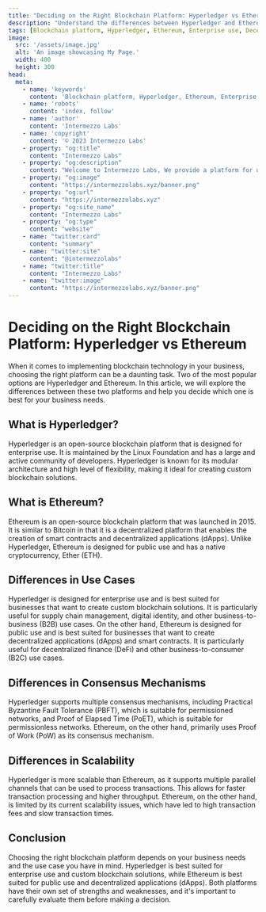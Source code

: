 ```yaml
---
title: "Deciding on the Right Blockchain Platform: Hyperledger vs Ethereum"
description: "Understand the differences between Hyperledger and Ethereum and make an informed decision on which platform is best for your blockchain project. Learn about the key features, use cases, and community support for both Hyperledger and Ethereum"
tags: [Blockchain platform, Hyperledger, Ethereum, Enterprise use, Decentralized applications, Smart contracts, Supply chain management, Digital identity, Business to Business, Business to consumer, Consensus mechanisms, Scalability]
image:
  src: '/assets/image.jpg'
  alt: 'An image showcasing My Page.'
  width: 400
  height: 300
head:
  meta:
    - name: 'keywords'
      content: 'Blockchain platform, Hyperledger, Ethereum, Enterprise use, Decentralized applications, Smart contracts, Supply chain management, Digital identity, Business to Business, Business to consumer, Consensus mechanisms, Scalability'
    - name: 'robots'
      content: 'index, follow'
    - name: 'author'
      content: 'Intermezzo Labs'
    - name: 'copyright'
      content: '© 2023 Intermezzo Labs'
    - property: "og:title"
      content: "Intermezzo Labs"
    - property: "og:description"
      content: "Welcome to Intermezzo Labs, We provide a platform for users to create, manage and trade digital assets. These platforms can be used for a variety of purposes, such as gaming, collectibles, and e-commerce. Intermezzo Labs is for anyone who wants to leverage blockchain technology."
    - property: "og:image"
      content: "https://intermezzolabs.xyz/banner.png"
    - property: "og:url"
      content: "https://intermezzolabs.xyz"
    - property: "og:site_name"
      content: "Intermezzo Labs"
    - property: "og:type"
      content: "website"
    - name: "twitter:card"
      content: "summary"
    - name: "twitter:site"
      content: "@intermezzolabs"
    - name: "twitter:title"
      content: "Intermezzo Labs"
    - name: "twitter:image"
      content: "https://intermezzolabs.xyz/banner.png"
---
```


# Deciding on the Right Blockchain Platform: Hyperledger vs Ethereum

When it comes to implementing blockchain technology in your business, choosing the right platform can be a daunting task. Two of the most popular options are Hyperledger and Ethereum. In this article, we will explore the differences between these two platforms and help you decide which one is best for your business needs.

## What is Hyperledger?
Hyperledger is an open-source blockchain platform that is designed for enterprise use. It is maintained by the Linux Foundation and has a large and active community of developers. Hyperledger is known for its modular architecture and high level of flexibility, making it ideal for creating custom blockchain solutions.

## What is Ethereum?
Ethereum is an open-source blockchain platform that was launched in 2015. It is similar to Bitcoin in that it is a decentralized platform that enables the creation of smart contracts and decentralized applications (dApps). Unlike Hyperledger, Ethereum is designed for public use and has a native cryptocurrency, Ether (ETH).

## Differences in Use Cases
Hyperledger is designed for enterprise use and is best suited for businesses that want to create custom blockchain solutions. It is particularly useful for supply chain management, digital identity, and other business-to-business (B2B) use cases. On the other hand, Ethereum is designed for public use and is best suited for businesses that want to create decentralized applications (dApps) and smart contracts. It is particularly useful for decentralized finance (DeFi) and other business-to-consumer (B2C) use cases.

## Differences in Consensus Mechanisms
Hyperledger supports multiple consensus mechanisms, including Practical Byzantine Fault Tolerance (PBFT), which is suitable for permissioned networks, and Proof of Elapsed Time (PoET), which is suitable for permissionless networks. Ethereum, on the other hand, primarily uses Proof of Work (PoW) as its consensus mechanism.

## Differences in Scalability
Hyperledger is more scalable than Ethereum, as it supports multiple parallel channels that can be used to process transactions. This allows for faster transaction processing and higher throughput. Ethereum, on the other hand, is limited by its current scalability issues, which have led to high transaction fees and slow transaction times.

## Conclusion
Choosing the right blockchain platform depends on your business needs and the use case you have in mind. Hyperledger is best suited for enterprise use and custom blockchain solutions, while Ethereum is best suited for public use and decentralized applications (dApps). Both platforms have their own set of strengths and weaknesses, and it's important to carefully evaluate them before making a decision.
